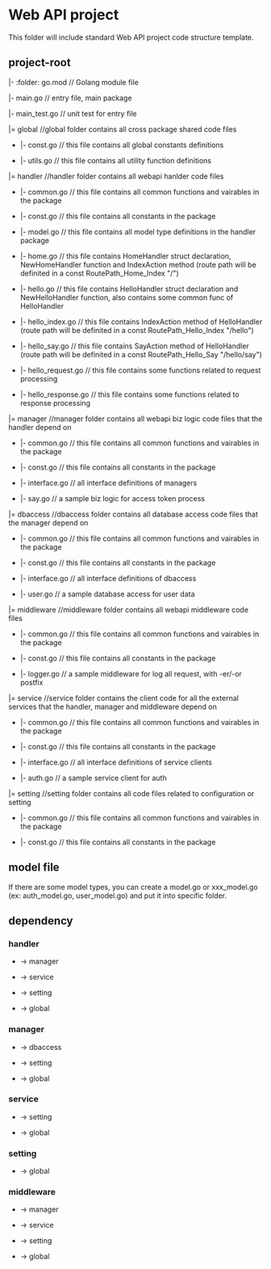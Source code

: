 # Web API project

This folder will include standard Web API project code structure template.

## project-root

|- :folder: go.mod // Golang module file

|- main.go // entry file, main package

|- main_test.go // unit test for entry file

|= global //global folder contains all cross package shared code files

- |- const.go // this file contains all global constants definitions

- |- utils.go // this file contains all utility function definitions

|= handler //handler folder contains all webapi hanlder code files

- |- common.go // this file contains all common functions and vairables in the package

- |- const.go // this file contains all constants in the package

- |- model.go // this file contains all model type definitions in the handler package

- |- home.go // this file contains HomeHandler struct declaration, NewHomeHandler function and IndexAction method (route path will be definited in a const RoutePath_Home_Index "/")

- |- hello.go // this file contains HelloHandler struct declaration and NewHelloHandler function, also contains some common func of HelloHandler

- |- hello_index.go // this file contains IndexAction method of HelloHandler (route path will be definited in a const RoutePath_Hello_Index "/hello")

- |- hello_say.go // this file contains SayAction method of HelloHandler (route path will be definited in a const RoutePath_Hello_Say "/hello/say")

- |- hello_request.go // this file contains some functions related to request processing

- |- hello_response.go // this file contains some functions related to response processing

|= manager //manager folder contains all webapi biz logic code files that the handler depend on

- |- common.go // this file contains all common functions and vairables in the package

- |- const.go // this file contains all constants in the package

- |- interface.go // all interface definitions of managers

- |- say.go // a sample biz logic for access token process

|= dbaccess //dbaccess folder contains all database access code files that the manager depend on

- |- common.go // this file contains all common functions and vairables in the package

- |- const.go // this file contains all constants in the package

- |- interface.go // all interface definitions of dbaccess

- |- user.go // a sample database access for user data

|= middleware //middleware folder contains all webapi middleware code files

- |- common.go // this file contains all common functions and vairables in the package

- |- const.go // this file contains all constants in the package

- |- logger.go // a sample middleware for log all request, with -er/-or postfix

|= service //service folder contains the client code for all the external services that the handler, manager and middleware depend on

- |- common.go // this file contains all common functions and vairables in the package

- |- const.go // this file contains all constants in the package

- |- interface.go // all interface definitions of service clients

- |- auth.go // a sample service client for auth

|= setting //setting folder contains all code files related to configuration or setting

- |- common.go // this file contains all common functions and vairables in the package

- |- const.go // this file contains all constants in the package

## model file

If there are some model types, you can create a model.go or xxx_model.go (ex: auth_model.go, user_model.go) and put it into specific folder.

## dependency

### handler

- -> manager

- -> service

- -> setting

- -> global

### manager

- -> dbaccess

- -> setting

- -> global

### service

- -> setting

- -> global

### setting

- -> global

### middleware

- -> manager

- -> service

- -> setting

- -> global

